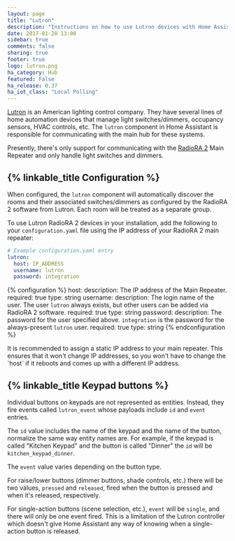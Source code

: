```yaml
---
layout: page
title: "Lutron"
description: "Instructions on how to use Lutron devices with Home Assistant."
date: 2017-01-28 13:00
sidebar: true
comments: false
sharing: true
footer: true
logo: lutron.png
ha_category: Hub
featured: False
ha_release: 0.37
ha_iot_class: "Local Polling"
---
```


[Lutron](http://www.lutron.com/) is an American lighting control company. They have several lines of home automation devices that manage light switches/dimmers, occupancy sensors, HVAC controls, etc. The `lutron` component in Home Assistant is responsible for communicating with the main hub for these systems.

Presently, there's only support for communicating with the [RadioRA 2](http://www.lutron.com/en-US/Products/Pages/WholeHomeSystems/RadioRA2/Overview.aspx) Main Repeater and only handle light switches and dimmers.

## {% linkable_title Configuration %}

When configured, the `lutron` component will automatically discover the rooms and their associated switches/dimmers as configured by the RadioRA 2 software from Lutron. Each room will be treated as a separate group.

To use Lutron RadioRA 2 devices in your installation, add the following to your `configuration.yaml` file using the IP address of your RadioRA 2 main repeater:

``` yaml
# Example configuration.yaml entry
lutron:
  host: IP_ADDRESS
  username: lutron
  password: integration
```

{% configuration %}
host:
  description: The IP address of the Main Repeater.
  required: true
  type: string
username:
  description: The login name of the user. The user `lutron` always exists, but other users can be added via RadioRA 2 software.
  required: true
  type: string
password:
  description: The password for the user specified above. `integration` is the password for the always-present `lutron` user.
  required: true
  type: string
{% endconfiguration %}

<p class='note'>
It is recommended to assign a static IP address to your main repeater. This ensures that it won't change IP addresses, so you won't have to change the `host` if it reboots and comes up with a different IP address.
</p>

## {% linkable_title Keypad buttons %}

Individual buttons on keypads are not represented as entities. Instead, they fire events called `lutron_event` whose payloads include `id` and `event` entries.

The `id` value includes the name of the keypad and the name of the button, normalize the same way entity names are. For example, if the keypad is called "Kitchen Keypad" and the button is called "Dinner" the `id` will be `kitchen_keypad_dinner`.

The `event` value varies depending on the button type.

For raise/lower buttons (dimmer buttons, shade controls, etc.) there will be two values, `pressed` and `released`, fired when the button is pressed and when it's released, respectively.

For single-action buttons (scene selection, etc.), `event` will be `single`, and there will only be one event fired. This is a limitation of the Lutron controller which doesn't give Home Assistant any way of knowing when a single-action button is released.
